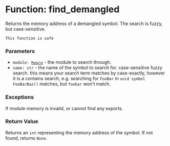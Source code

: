 # Function: find_demangled

Returns the memory address of a demangled symbol. The search is fuzzy, but case-sensitive.


```admonish success title=""
This function is safe
```

### Parameters
- <code>module: [`Module`](../modules/objects-module.md)</code> - the module to search through.
- `name: str` - the name of the symbol to search for. case-sensitive fuzzy search. this means your search term matches by case-exactly, however it is a contains search, e.g. searching for `FooBar` in `void symbol FooBarBaz()` matches, but `foobar` won't match.

### Exceptions
If module memory is invalid, or cannot find any exports.

### Return Value
Returns an `int` representing the memory address of the symbol. If not found, returns `None`.
